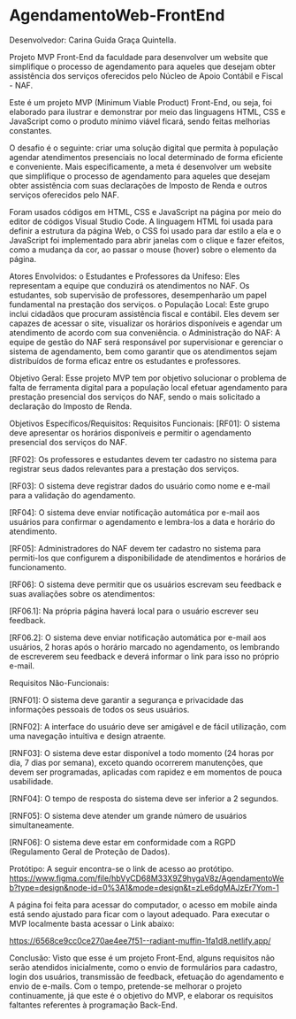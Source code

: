 # AgendamentoWeb-FrontEnd

Desenvolvedor: Carina Guida Graça Quintella.

Projeto MVP Front-End da faculdade para desenvolver um website que simplifique o processo de agendamento para aqueles que desejam obter assistência dos serviços oferecidos pelo Núcleo de Apoio Contábil e Fiscal - NAF.

Este é um projeto MVP (Minimum Viable Product) Front-End, ou seja, foi elaborado para ilustrar e demonstrar por meio das linguagens HTML, CSS e JavaScript como o produto mínimo viável ficará, sendo feitas melhorias constantes.

O desafio é o seguinte: criar uma solução digital que permita à população agendar atendimentos presenciais no local determinado de forma eficiente e conveniente. Mais especificamente, a meta é desenvolver um website que simplifique o processo de agendamento para aqueles que desejam obter assistência com suas declarações de Imposto de Renda e outros serviços oferecidos pelo NAF.

Foram usados códigos em HTML, CSS e JavaScript na página por meio do editor de códigos Visual Studio Code.
A linguagem HTML foi usada para definir a estrutura da página Web, o CSS foi usado para dar estilo a ela e o JavaScript foi implementado para abrir janelas com o clique e fazer efeitos, como a mudança da cor, ao passar o mouse (hover) sobre o elemento da página.

Atores Envolvidos:
o	Estudantes e Professores da Unifeso: Eles representam a equipe que conduzirá os atendimentos no NAF. Os estudantes, sob supervisão de professores, desempenharão um papel fundamental na prestação dos serviços.
o	População Local: Este grupo inclui cidadãos que procuram assistência fiscal e contábil. Eles devem ser capazes de acessar o site, visualizar os horários disponíveis e agendar um atendimento de acordo com sua conveniência.
o	Administração do NAF: A equipe de gestão do NAF será responsável por supervisionar e gerenciar o sistema de agendamento, bem como garantir que os atendimentos sejam distribuídos de forma eficaz entre os estudantes e professores.

Objetivo Geral:
Esse projeto MVP tem por objetivo solucionar o problema de falta de ferramenta digital para a população local efetuar agendamento para prestação presencial dos serviços do NAF, sendo o mais solicitado a declaração do Imposto de Renda.

Objetivos Específicos/Requisitos:
Requisitos Funcionais:
[RF01]: O sistema deve apresentar os horários disponíveis e permitir o agendamento presencial dos serviços do NAF.

[RF02]: Os professores e estudantes devem ter cadastro no sistema para registrar seus dados relevantes para a prestação dos serviços.

[RF03]: O sistema deve registrar dados do usuário como nome e e-mail para a validação do agendamento.

[RF04]: O sistema deve enviar notificação automática por e-mail aos usuários para confirmar o agendamento e lembra-los a data e horário do atendimento.

[RF05]: Administradores do NAF devem ter cadastro no sistema para permiti-los que configurem a disponibilidade de atendimentos e horários de funcionamento.

[RF06]: O sistema deve permitir que os usuários escrevam seu feedback e suas avaliações sobre os atendimentos:

[RF06.1]: Na própria página haverá local para o usuário escrever seu feedback.

[RF06.2]: O sistema deve enviar notificação automática por e-mail aos usuários, 2 horas após o horário marcado no agendamento, os lembrando de escreverem seu feedback e deverá informar o link para isso no próprio e-mail.

Requisitos Não-Funcionais:

[RNF01]: O sistema deve garantir a segurança e privacidade das informações pessoais de todos os seus usuários.

[RNF02]: A interface do usuário deve ser amigável e de fácil utilização, com uma navegação intuitiva e design atraente.

[RNF03]: O sistema deve estar disponível a todo momento (24 horas por dia, 7 dias por semana), exceto quando ocorrerem manutenções, que devem ser programadas, aplicadas com rapidez e em momentos de pouca usabilidade.

[RNF04]: O tempo de resposta do sistema deve ser inferior a 2 segundos.

[RNF05]: O sistema deve atender um grande número de usuários simultaneamente.

[RNF06]: O sistema deve estar em conformidade com a RGPD (Regulamento Geral de Proteção de Dados).

Protótipo:
A seguir encontra-se o link de acesso ao protótipo.
https://www.figma.com/file/hbVyCD68M33X9Z9hygaV8z/AgendamentoWeb?type=design&node-id=0%3A1&mode=design&t=zLe6dgMAJzEr7Yom-1

A página foi feita para acessar do computador, o acesso em mobile ainda está sendo ajustado para ficar com o layout adequado.
Para executar o MVP localmente basta acessar o Link abaixo:

https://6568ce9cc0ce270ae4ee7f51--radiant-muffin-1fa1d8.netlify.app/

Conclusão:
Visto que esse é um projeto Front-End, alguns requisitos não serão atendidos inicialmente, como o envio de formulários para cadastro, login dos usuários, transmissão de feedback, efetuação do agendamento e envio de e-mails.
Com o tempo, pretende-se melhorar o projeto continuamente, já que este é o objetivo do MVP, e elaborar os requisitos faltantes referentes à programação Back-End.
